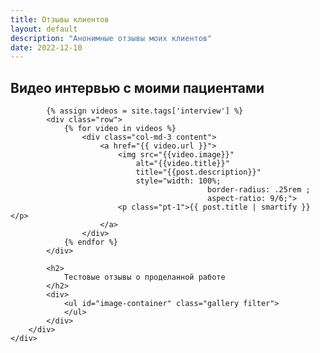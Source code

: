 ```yaml
---
title: Отзывы клиентов
layout: default
description: "Анонимные отзывы моих клиентов"
date: 2022-12-10
---
```


<div class="container pb-6 pt-2">
    <div class="row justify-content-start">
        <div class="col-md-12 col-sm-1">
            <h2>
                Видео интервью с моими пациентами
            </h2>


            {% assign videos = site.tags['interview'] %}
            <div class="row">
                {% for video in videos %}
                    <div class="col-md-3 content">
                        <a href="{{ video.url }}">
                            <img src="{{video.image}}"
                                alt="{{video.title}}"
                                title="{{post.description}}"
                                style="width: 100%;
                                                border-radius: .25rem ;
                                                aspect-ratio: 9/6;">
                            <p class="pt-1">{{ post.title | smartify }}</p>
                        </a>
                    </div>
                {% endfor %}
            </div>
            
            <h2>
                Тестовые отзывы о проделанной работе
            </h2>
            <div>
                <ul id="image-container" class="gallery filter">
                </ul>
            </div>
        </div>
    </div>
</div>


<script>

const IMAGES = {{ site.data.feedback.image | jsonify }};
console.log("size=" + IMAGES.length);

const cardContainer = document.getElementById("image-container");
const cardLimit = IMAGES.length;
const cardIncrease = 12;
const pageCount = Math.ceil(cardLimit / cardIncrease);
let currentPage = 1;

let throttleTimer;
const throttle = (callback, time) => {
  if (throttleTimer) return;

  throttleTimer = true;

  setTimeout(() => {
    callback();
    throttleTimer = false;
  }, time);
};

const createCard = (index) => {

  const cardTag = document.createElement("li");
  const linkTag = document.createElement("a");
  const imageUrl = IMAGES[index].url;
  const imageAlt = IMAGES[index].alt;
  linkTag.href = imageUrl;
  const imgTag = document.createElement("img");
  imgTag.src = imageUrl;
  imgTag.title = imageAlt;
  imgTag.alt = imageAlt;

  linkTag.appendChild(imgTag);
  cardTag.appendChild(linkTag);
  cardContainer.appendChild(cardTag);
};

const addCards = (pageIndex) => {
  currentPage = pageIndex;

  const startRange = (pageIndex - 1) * cardIncrease;
  const endRange = currentPage === pageCount ? cardLimit : pageIndex * cardIncrease;

  for (let i = startRange + 1; i <= endRange; i++) {
    createCard(i);
  }
};

const handleInfiniteScroll = () => {
    
  throttle(() => {
    const endOfPage = window.scrollY + window.innerHeight + 2 >= document.body.offsetHeight * 0.75;
    if (endOfPage) {
      addCards(currentPage + 1);
    }

    if (currentPage === pageCount) {
      removeInfiniteScroll();
    }
  }, 1000);
};

const removeInfiniteScroll = () => {
  window.removeEventListener("scroll", handleInfiniteScroll);
};

window.onload = function () {
  addCards(currentPage);
};

window.addEventListener("scroll", handleInfiniteScroll);
</script>